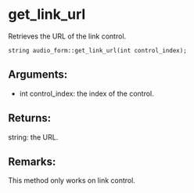 # get_link_url
Retrieves the URL of the link control.

`string audio_form::get_link_url(int control_index);`

## Arguments:
* int control_index: the index of the control.

## Returns:
string: the URL.

## Remarks:
This method only works on link control.
